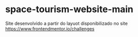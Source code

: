 # space-tourism-website-main
 Site desenvolvido a partir do layuot disponibilizado no site https://www.frontendmentor.io/challenges
